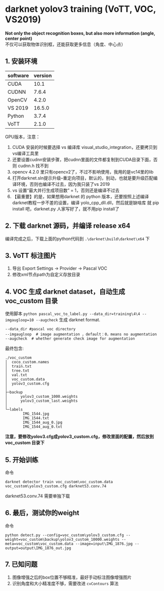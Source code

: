 # darknet yolov3 training (VoTT, VOC, VS2019)
**Not only the object recognition boxes, but also more information (angle, center point)**  
不仅可以获取物体识别框，还能获取更多信息（角度、中心点）

## 1. 安装环境
|  software   | version  |
|  ----  | ----  |
| CUDA  | 10.1 |
| CUDNN  | 7.6.4 |
| OpenCV  | 4.2.0 |
| VS 2019 | 16.5.0 |
| Python  | 3.7.4 |
| VoTT  | 2.1.0 |


GPU版本，注意：  
1. CUDA 安装的时候要选择 vs 编译库 visual_studio_integration，还要拷贝到vs编译工具里  
2. 还要设置cudnn安装步骤，把cudnn里面的文件都复制到CUDA目录下面，否则 cudnn.h 找不到  
3. opencv 4.2.0 里只有opencv2了，不过不影响使用，我用的是vc14里的lib  
4. 打开darknet.sln提示升级–重定向项目，默认的，别动，也就是要升级匹配编译环境，否则也编译不过去，因为我只装了vs 2019  
5. vs 设置“最大并行生成项目数” = 1，否则还是编译不过去  
6. 【最重要】的是，如果想用darknet 的 python 版本，还要按照上述编译darknet教程一步不差的设置，编译 yolo_cpp_dll.dll，然后就是缺啥库 就 pip install 吧，darknet.py 人家写好了，就不用pip install了  

## 2. 下载 darknet 源码，并编译 release x64
编译完成之后，下载上面的python代码到 `.\darknet\build\darknet\x64` 下


## 3. VoTT 标注图片
1. 导出 Export Settings -> Provider -> Pascal VOC
2. 修改xml节点path为自定义存放目录

## 4. VOC 生成 darknet dataset，自动生成 voc_custom 目录
使用脚本  `python pascal_voc_to_label.py --data_dir=training\4\4 --imgaugloop=10 --augcheck` 生成 darknet format.
```
--data_dir #pascal voc directory
--imgaugloop  # image augmentation ，default：0，means no augmentation
--augcheck  # whether generate check image for augmentation
```
最终包含:
```
./voc_custom
│  coco_custom.names
│  train.txt
│  tree.txt
│  val.txt
│  voc_custom.data
│  yolov3_custom.cfg
│  
├─backup
│      yolov3_custom_1000.weights
│      yolov3_custom_last.weights
│      
└─labels
        IMG_1544.jpg
        IMG_1544.txt
        IMG_1544_aug_0.jpg
        IMG_1544_aug_0.txt
```
  **注意，要修改yolov3.cfg成yolov3_custom.cfg，修改里面的配置，然后放到 voc_custom 目录下**

## 5. 开始训练
命令
```
darknet detector train voc_custom\voc_custom.data voc_custom\yolov3_custom.cfg darknet53.conv.74
```

darknet53.conv.74 需要单独下载

## 6. 最后，测试你的weight
命令 
```
python detect.py --config=voc_custom\yolov3_custom.cfg --weight=voc_custom\backup\yolov3_custom_10000.weights --meta=voc_custom\voc_custom.data --image=input\IMG_1876.jpg --output=output\IMG_1876_out.jpg
```

## 7. 已知问题
1. 图像增强之后的box位置不够精准，最好手动标注图像增强图片
2. 识别角度和大小精准度不够，需要改进 `cvContours` 算法
